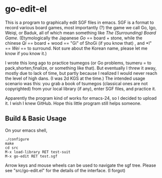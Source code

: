 
go-edit-el
==========

This is a program to graphically edit SGF files in emacs.  SGF is a
format to record various board games, most importantly (?) the game we
call Go, Igo, Weiqi, or Baduk, all of which mean something like *The
(Surrounding) Board Game*. (Etymologically the Japanese *Go* == board +
stone, while the chinese *Qi* == board + wood == "Gi" of ShoGi (if
you know that) , and *I" == *Wei* == to surround. Not sure about the
Korean name, please let me know if you know it.)

I wrote this long ago to practice tsumegos (or Go problems, tsumeru =
to pack,shorten,finalize, or something like that). But eventually I
threw it away, mostly due to lack of time, but partly because I
realized I would never reach the level of high dans. (I was 2d KGS at
the time.) The intended usage scenario was this: you grab a book of
tsumegos (classical ones are not copyrighted) from your local library
(if any), enter SGF files, and practice it.

Apparently the program kind of works for emacs-24, so I decided to upload it.
I wish I knew GitHub. Hope this little program still helps someone.

Build & Basic Usage
---------------------

On your emacs shell,
	
	./configure
	make
	cd src
	M-x load-library RET test-suit
	M-x go-edit RET test.sgf

Arrow keys and  mouse wheels can be used to navigate the sgf tree.
Please see "src/go-edit.el" for the details of the interface. (I forgot)
